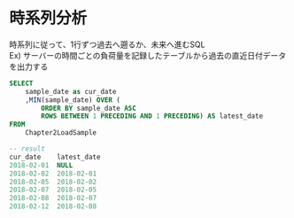 # 時系列分析
時系列に従って、1行ずつ過去へ遡るか、未来へ進むSQL  
Ex) サーバーの時間ごとの負荷量を記録したテーブルから過去の直近日付データを出力する
``` SQL
SELECT
	sample_date as cur_date
	,MIN(sample_date) OVER (
		ORDER BY sample_date ASC
		ROWS BETWEEN 1 PRECEDING AND 1 PRECEDING) AS latest_date
FROM
	Chapter2LoadSample

-- result
cur_date	latest_date
2018-02-01	NULL
2018-02-02	2018-02-01
2018-02-05	2018-02-02
2018-02-07	2018-02-05
2018-02-08	2018-02-07
2018-02-12	2018-02-08
```
